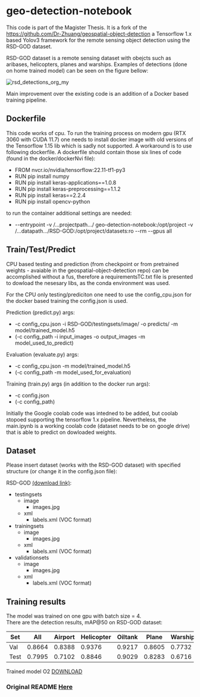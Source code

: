 # geo-detection-notebook

This code is part of the Magister Thesis.
It is a fork of the https://github.com/Dr-Zhuang/geospatial-object-detection
a Tensorflow 1.x based Yolov3 framework for the remote sensing object detection using the RSD-GOD dataset.

RSD-GOD dataset is a remote sensing dataset with obejcts such as aribases, helicopters, planes and warships.
Examples of detections (done on home trained model) can be seen on the figure bellow:

![rsd_detections_org_my](https://github.com/theATM/geo-detection-notebook/assets/48883111/b38234f3-36cc-4efc-b86f-f4a0754d90f7)




Main improvement over the existing code is an addition of a Docker based training pipeline.



## Dockerfile
This code works of cpu. To run the training process on modern gpu (RTX 3060 with CUDA 11.7) one needs to install docker image with old versions of the Tensorflow 1.15 lib  which is sadly not supported. A workaround is to use following dockerfile.
A dockerfile should contain those six lines of code (found in the docker/dockerNvi file):

* FROM nvcr.io/nvidia/tensorflow:22.11-tf1-py3
* RUN pip install numpy
* RUN pip install keras-applications==1.0.8
* RUN pip install keras-preprocessing==1.1.2
* RUN pip install keras==2.2.4
* RUN pip install opencv-python

to run the container additional settings are needed:

* --entrypoint -v /...projectpath.../ geo-detection-notebook:/opt/project -v /...datapath.../RSD-GOD:/opt/project/datasets:ro --rm --gpus all

## Train/Test/Predict

CPU based testing and prediction (from checkpoint or from pretrained weights - avaiable in the geospatial-object-detection repo)
can be accomplished without a fus, therefore a requirementsTC.txt file is presented to dowload the nesesary libs, as the conda environment was used.

For the CPU only testing/prediciton one need to use the config_cpu.json for the docker based training the config.json is used.

Prediction (predict.py) args:
* -c config_cpu.json -i RSD-GOD/testingsets/image/ -o predicts/ -m model/trained_model.h5
* (-c config_path -i input_images -o output_images -m model_used_to_predict)

Evaluation (evaluate.py) args:
* -c config_cpu.json -m model/trained_model.h5
* (-c config_path -m model_used_for_evaluation)

Training (train.py) args (in addition to the docker run args):
* -c config.json
* (-c config_path)


Initially the Google coolab code was intedned to be added, but coolab stopoed supporting the tensorflow 1.x pipeline.
Nevertheless, the main.ipynb is a working coolab code  (dataset needs to be on google drive) that is able to predict on dowloaded weights.

## Dataset

Please insert dataset (works with the RSD-GOD dataset) with specified structure (or change it in the config.json file):

RSD-GOD [(download link)](https://drive.google.com/open?id=1ttvSta0BRxW7tTV_st89vSb_obHVre34):
* testingsets
  * image
    * images.jpg
  * xml
    * labels.xml (VOC format)
* trainingsets
  * image
    * images.jpg
  * xml
    * labels.xml (VOC format)
* validationsets
  * image
    * images.jpg
  * xml
    * labels.xml (VOC format)

## Training results
The model was trained on one gpu with batch size = 4. <br>
There are the detection results, mAP@50 on RSD-GOD dataset:

| Set  | All  | Airport   |  Helicopter  |  Oiltank  | Plane |  Warship |
|---|---|---|---|---|---|---|
| Val  | 0.8664  | 0.8388   |  0.9376  |  0.9217  | 0.8605 |  0.7732 |
| Test  | 0.7995  | 0.7102   |  0.8846  |  0.9029  | 0.8283 |  0.6716 |

Trained model O2 <a href="https://drive.google.com/file/d/1XbCKVi2A16a5E_rcWITa9IeLb5F1SGnt/view?usp=sharing">DOWNLOAD</a>

### Original README [Here](README_ORIGINAL.md)


